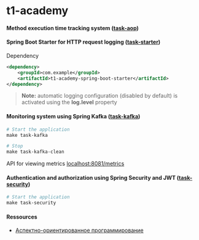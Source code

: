 # t1-academy

#### Method execution time tracking system ([task-aop](https://github.com/4-o-4/t1-academy/tree/main/task-aop))

#### Spring Boot Starter for HTTP request logging ([task-starter](https://github.com/4-o-4/t1-academy/tree/main/task-starter))
Dependency
```xml
<dependency>
    <groupId>com.example</groupId>
    <artifactId>t1-academy-spring-boot-starter</artifactId>
</dependency>
```
> **Note:** automatic logging configuration (disabled by default) is activated using the **log.level** property

#### Monitoring system using Spring Kafka ([task-kafka](https://github.com/4-o-4/t1-academy/tree/main/task-kafka))
```makefile
# Start the application
make task-kafka

# Stop
make task-kafka-clean
```
API for viewing metrics [localhost:8081/metrics](http://localhost:8081/metrics)

####  Authentication and authorization using Spring Security and JWT ([task-security](https://github.com/4-o-4/t1-academy/tree/main/task-security))
```makefile
# Start the application
make task-security
```

#### Ressources
- [Аспектно-ориентированное программирование](http://www.k-press.ru/CS/2003/4/AOP2/AOP.asp)

